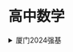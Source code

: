 # 高中数学

<details>
<summary>厦门2024强基</summary>

$$
\text{已知}x,y \gt 0, (x + y + xy)(x + y - xy) = xy, \text{求}x + y + xy \text{和}x + y - xy \text{的最小值}. \newline
\text{解读：记}A = x + y, B = xy, \text{则有} \newline
\begin{cases}
    x,y \gt 0, A^2 \ge 0 \to A^2 - 4B \ge 0 \to A^2 \ge 4B, & \text{(1)} \newline
    (A + B)(A - B)=B \to A^2 - B^2 = B \to A^2 = B^2 + B, & \text{(2)} \newline
\end{cases} \newline
\text{联立解得}B \ge 3 (\text{等号成立仅且当}x=y=\sqrt{3}) \newline
x + y + xy = A + B \ge 2\sqrt{B} + B \ge 2\sqrt{3} + 3 \newline
x + y - xy = A - B = \sqrt{B^2 + B} - B = \frac{B^2 + B - B^2}{\sqrt{B^2 + B} - B} = \frac{1}{ \sqrt{1 + \frac{1}{B}} + 1}
\ge = \frac{1}{ \sqrt{1 + \frac{1}{3}} + 1} = 2\sqrt{3} - 3.
$$

式子（1）的推理处理后面的就容易了，一步步地推到就可以得到。算术平均数总是大于或等于几何平均数，即算术平均数-几何平均数不等式（AM-GM不等式）
这个性质在数学与物理的许多领域都有应用


</details>
